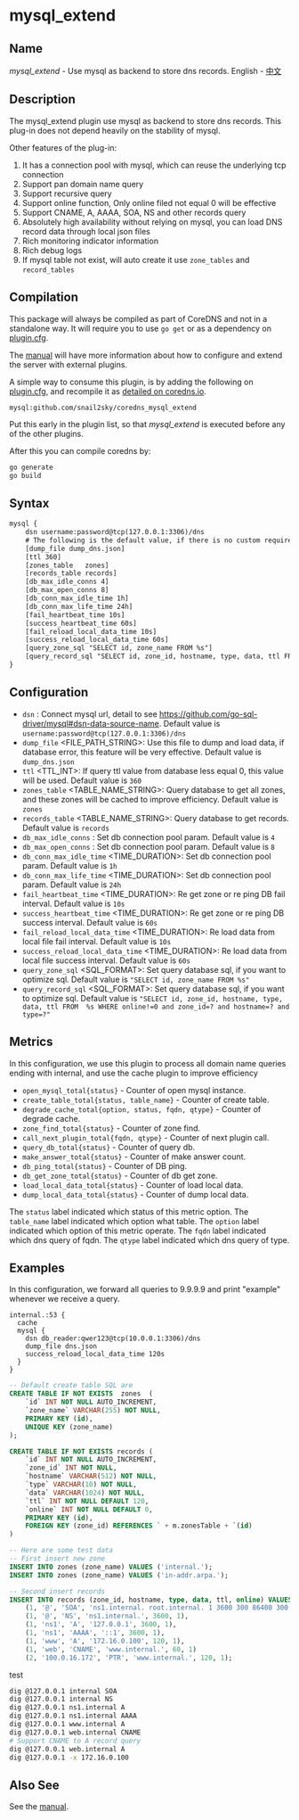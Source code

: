 # mysql_extend

## Name

*mysql_extend* - Use mysql as backend to store dns records. English - [中文](./README_zh.md)

## Description

The mysql_extend plugin use mysql as backend to store dns records. This plug-in does not depend heavily on the stability of mysql. 

Other features of the plug-in: 
1. It has a connection pool with mysql, which can reuse the underlying tcp connection
2. Support pan domain name query
3. Support recursive query 
4. Support online function, Only online filed not equal 0 will be effective
5. Support CNAME, A, AAAA, SOA, NS and other records query 
6. Absolutely high availability without relying on mysql, you can load DNS record data through local json files 
7. Rich monitoring indicator information
8. Rich debug logs
9. If mysql table not exist, will auto create it use `zone_tables` and `record_tables`


## Compilation

This package will always be compiled as part of CoreDNS and not in a standalone way. It will require you to use `go get` or as a dependency on [plugin.cfg](https://github.com/coredns/coredns/blob/master/plugin.cfg).

The [manual](https://coredns.io/manual/toc/#what-is-coredns) will have more information about how to configure and extend the server with external plugins.

A simple way to consume this plugin, is by adding the following on [plugin.cfg](https://github.com/coredns/coredns/blob/master/plugin.cfg), and recompile it as [detailed on coredns.io](https://coredns.io/2017/07/25/compile-time-enabling-or-disabling-plugins/#build-with-compile-time-configuration-file).

~~~
mysql:github.com/snail2sky/coredns_mysql_extend
~~~

Put this early in the plugin list, so that *mysql_extend* is executed before any of the other plugins.

After this you can compile coredns by:

``` sh
go generate
go build
```

## Syntax

~~~ txt
mysql {
    dsn username:password@tcp(127.0.0.1:3306)/dns
    # The following is the default value, if there is no custom requirement, you can leave it blank
    [dump_file dump_dns.json]
    [ttl 360]
    [zones_table   zones]
    [records_table records]
    [db_max_idle_conns 4]
    [db_max_open_conns 8]
    [db_conn_max_idle_time 1h]
    [db_conn_max_life_time 24h]
    [fail_heartbeat_time 10s]
    [success_heartbeat_time 60s]
    [fail_reload_local_data_time 10s]
    [success_reload_local_data_time 60s]
    [query_zone_sql "SELECT id, zone_name FROM %s"]
    [query_record_sql "SELECT id, zone_id, hostname, type, data, ttl FROM  %s WHERE online!=0 and zone_id=? and hostname=? and type=?"]
}
~~~

## Configuration

- `dsn` <DSN>: Connect mysql url, detail to see https://github.com/go-sql-driver/mysql#dsn-data-source-name. Default value is `username:password@tcp(127.0.0.1:3306)/dns`
- `dump_file` <FILE_PATH_STRING>: Use this file to dump and load data, if database error, this feature will be very effective. Default value is `dump_dns.json`
- `ttl` <TTL_INT>: If query ttl value from database less equal 0, this value will be used. Default value is `360`
- `zones_table` <TABLE_NAME_STRING>: Query database to get all zones, and these zones will be cached to improve efficiency. Default value is `zones`
- `records_table` <TABLE_NAME_STRING>: Query database to get records. Default value is `records`
- `db_max_idle_conns` <INT>: Set db connection pool param. Default value is `4`
- `db_max_open_conns` <INT>: Set db connection pool param. Default value is `8`
- `db_conn_max_idle_time` <TIME_DURATION>: Set db connection pool param. Default value is `1h`
- `db_conn_max_life_time` <TIME_DURATION>: Set db connection pool param. Default value is `24h`
- `fail_heartbeat_time` <TIME_DURATION>: Re get zone or re ping DB fail interval. Default value is `10s`
- `success_heartbeat_time` <TIME_DURATION>: Re get zone or re ping DB success interval. Default value is `60s`
- `fail_reload_local_data_time` <TIME_DURATION>: Re load data from local file fail interval. Default value is `10s`
- `success_reload_local_data_time` <TIME_DURATION>: Re load data from local file success interval. Default value is  `60s`
- `query_zone_sql` <SQL_FORMAT>: Set query database sql, if you want to optimize sql. Default value is `"SELECT id, zone_name FROM %s"`
- `query_record_sql` <SQL_FORMAT>: Set query database sql, if you want to optimize sql. Default value is `"SELECT id, zone_id, hostname, type, data, ttl FROM  %s WHERE online!=0 and zone_id=? and hostname=? and type=?"`

## Metrics

In this configuration, we use this plugin to process all domain name queries ending with internal, and use the cache plugin to improve efficiency

* `open_mysql_total{status}` - Counter of open mysql instance.
* `create_table_total{status, table_name}` - Counter of create table.
* `degrade_cache_total{option, status, fqdn, qtype}` - Counter of degrade cache.
* `zone_find_total{status}` - Counter of zone find.
* `call_next_plugin_total{fqdn, qtype}` - Counter of next plugin call.
* `query_db_total{status}` - Counter of query db.
* `make_answer_total{status}` - Counter of make answer count.
* `db_ping_total{status}` - Counter of DB ping.
* `db_get_zone_total{status}` - Counter of db get zone.
* `load_local_data_total{status}` - Counter of load local data.
* `dump_local_data_total{status}` - Counter of dump local data.

The `status` label indicated which status of this metric option.
The `table_name` label indicated which option what table.
The `option` label indicated which option of this metric operate.
The `fqdn` label indicated which dns query of fqdn.
The `qtype` label indicated which dns query of type.


## Examples

In this configuration, we forward all queries to 9.9.9.9 and print "example" whenever we receive
a query.

~~~ corefile
internal.:53 {
  cache
  mysql {
    dsn db_reader:qwer123@tcp(10.0.0.1:3306)/dns
    dump_file dns.json
    success_reload_local_data_time 120s
  }
}
~~~

~~~ sql
-- Default create table SQL are
CREATE TABLE IF NOT EXISTS  zones  (
    `id` INT NOT NULL AUTO_INCREMENT,
    `zone_name` VARCHAR(255) NOT NULL,
    PRIMARY KEY (id),
    UNIQUE KEY (zone_name)
);

CREATE TABLE IF NOT EXISTS records (
    `id` INT NOT NULL AUTO_INCREMENT,
    `zone_id` INT NOT NULL,
    `hostname` VARCHAR(512) NOT NULL,
    `type` VARCHAR(10) NOT NULL,
    `data` VARCHAR(1024) NOT NULL,
    `ttl` INT NOT NULL DEFAULT 120,
    `online` INT NOT NULL DEFAULT 0,
    PRIMARY KEY (id),
    FOREIGN KEY (zone_id) REFERENCES ` + m.zonesTable + `(id)
)

-- Here are some test data
-- First insert new zone
INSERT INTO zones (zone_name) VALUES ('internal.');
INSERT INTO zones (zone_name) VALUES ('in-addr.arpa.');

-- Second insert records
INSERT INTO records (zone_id, hostname, type, data, ttl, online) VALUES 
    (1, '@', 'SOA', 'ns1.internal. root.internal. 1 3600 300 86400 300', 3600, 1),
    (1, '@', 'NS', 'ns1.internal.', 3600, 1),
    (1, 'ns1', 'A', '127.0.0.1', 3600, 1),
    (1, 'ns1', 'AAAA', '::1', 3600, 1),
    (1, 'www', 'A', '172.16.0.100', 120, 1),
    (1, 'web', 'CNAME', 'www.internal.', 60, 1)
    (2, '100.0.16.172', 'PTR', 'www.internal.', 120, 1);

~~~

test
~~~ bash
dig @127.0.0.1 internal SOA
dig @127.0.0.1 internal NS
dig @127.0.0.1 ns1.internal A
dig @127.0.0.1 ns1.internal AAAA
dig @127.0.0.1 www.internal A
dig @127.0.0.1 web.internal CNAME
# Support CNAME to A record query
dig @127.0.0.1 web.internal A
dig @127.0.0.1 -x 172.16.0.100

~~~

## Also See

See the [manual](https://coredns.io/manual).
